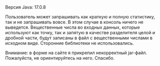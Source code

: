 Версия Java: 17.0.8

Пользователь может запрашивать как краткую и полную статистику, так и не запрашивать вовсе. В этом случае в консоль ничего не выведется.
Вещественные числа во входных данных, которые используют как точку, так и запятую в качестве разделителя целой и дробной части, будут записаны в файл с вещественными числами в исходном виде.
Сторонние библиотеки не использовались.

Внимание: в форме на сайте я прикрепил некорректный jar-файл. Пожалуйста, не ориентируйтесь на него. Спасибо.
